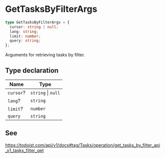# GetTasksByFilterArgs

```ts
type GetTasksByFilterArgs = {
  cursor: string | null;
  lang: string;
  limit: number;
  query: string;
};
```

Arguments for retrieving tasks by filter.

## Type declaration

| Name | Type |
| ------ | ------ |
| <a id="cursor"></a> `cursor`? | `string` \| `null` |
| <a id="lang"></a> `lang`? | `string` |
| <a id="limit"></a> `limit`? | `number` |
| <a id="query"></a> `query` | `string` |

## See

https://todoist.com/api/v1/docs#tag/Tasks/operation/get_tasks_by_filter_api_v1_tasks_filter_get
